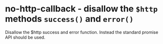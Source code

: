 # no-http-callback - disallow the `$http` methods `success()` and `error()`

Disallow the $http success and error function.
Instead the standard promise API should be used.
